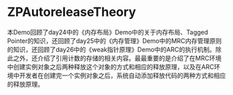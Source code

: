 # ZPAutoreleaseTheory
本Demo回顾了day24中的《内存布局》Demo中的关于内存布局、Tagged Pointer的知识，还回顾了day25中的《内存管理》Demo中的MRC内存管理原则的知识，还回顾了day26中的《weak指针原理》Demo中的ARC的执行机制。除此之外，还介绍了引用计数的存储的相关内容。最最重要的是介绍了在MRC环境中创建实例对象之后两种释放这个对象的方式和相应的释放原理，以及在ARC环境中开发者在创建完一个实例对象之后，系统自动添加释放代码的两种方式和相应的释放原理。
